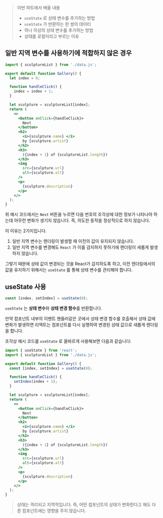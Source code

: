 > 이번 파트에서 배울 내용
> - `useState` 로 상태 변수를 추가하는 방법  
> - `useState` 가 반환하는 한 쌍의 데이터  
> - 하나 이상의 상태 변수를 추가하는 방법  
> - 상태를 로컬이라고 부르는 이유  

## 일반 지역 변수를 사용하기에 적합하지 않은 경우
```jsx
import { sculptureList } from './data.js';

export default function Gallery() {
  let index = 0;

  function handleClick() {
    index = index + 1;
  }

  let sculpture = sculptureList[index];
  return (
    <>
      <button onClick={handleClick}>
        Next
      </button>
      <h2>
        <i>{sculpture.name} </i> 
        by {sculpture.artist}
      </h2>
      <h3>  
        ({index + 1} of {sculptureList.length})
      </h3>
      <img 
        src={sculpture.url} 
        alt={sculpture.alt}
      />
      <p>
        {sculpture.description}
      </p>
    </>
  );
}
```

위 예시 코드에서는 `Next` 버튼을 누르면 다음 번호의 조각상에 대한 정보가 나타나야 하는데 아무런 변화가 생기지 않습니다. 즉, 의도한 동작을 정상적으로 하지 않습니다.  

이 이유는 2가지입니다.

1. 일반 지역 변수는 렌더링이 발생할 때 이전의 값이 유지되지 않습니다.  
2. 일반 지역 변수를 변경해도 `React` 가 이를 감지하지 못하기에 렌더링이 새롭게 발생하지 않습니다.  

그렇기 때문에 상태 값이 변경되는 것을 React가 감지하도록 하고, 이전 렌더링에서의 값을 유지하기 위해서는 `useState` 를 통해 상태 변수를 관리해야 합니다.  

## useState 사용
```jsx
const [index, setIndex] = useState(0);
```
`useState` 는 **상태 변수**와 **상태 변경 함수**를 반환합니다.  

만약 컴포넌트 내부의 이벤트 핸들러같은 곳에서 상태 변경 함수를 호출해서 상태 값에 변화가 발생하면 리액트는 컴포넌트를 다시 실행하여 변경된 상태 값으로 새롭게 렌더링을 합니다.  

조각상 예시 코드를 `useState` 로 올바르게 사용해보면 다음과 같습니다:  

```jsx
import { useState } from 'react';
import { sculptureList } from './data.js';

export default function Gallery() {
  const [index, setIndex] = useState(0);

  function handleClick() {
    setIndex(index + 1);
  }

  let sculpture = sculptureList[index];
  return (
    <>
      <button onClick={handleClick}>
        Next
      </button>
      <h2>
        <i>{sculpture.name} </i> 
        by {sculpture.artist}
      </h2>
      <h3>  
        ({index + 1} of {sculptureList.length})
      </h3>
      <img 
        src={sculpture.url} 
        alt={sculpture.alt}
      />
      <p>
        {sculpture.description}
      </p>
    </>
  );
}
```

> 상태는 격리되고 지역적입니다. 즉, 어떤 컴포넌트의 상태가 변화한다고 해도 다른 컴포넌트에는 영향을 주지 않습니다.  

